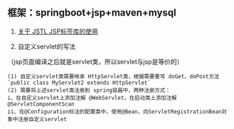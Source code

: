 ## 框架：springboot+jsp+maven+mysql

1. [关于 JSTL JSP标签库的使用](<%@ taglib uri="http://java.sun.com/jsp/jstl/core" prefix="c"%>)

2. 自定义servlet的写法

（jsp页面编译之后就是servlet类，所以servlet与jsp是等价的）
  ````
(1) 自定义servlet类需要继承 HttpServlet类，根据需要重写 doGet、doPost方法 
`public class MyServlet2 extends HttpServlet`
(2) 需要将上述servlet类注册到 spring容器中，两种注册方式：
i、在自定义servlet上添加注解 @WebServlet，在启动类上添加注解@ServletComponentScan
ii、在@Configuration标注的配置类中，使用@Bean，向ServletRegistrationBean对象中注册自定义servlet
